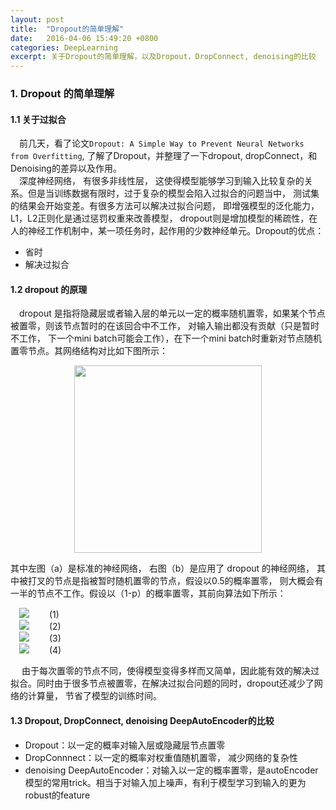 ```yaml
---
layout: post
title:  "Dropout的简单理解"
date:   2016-04-06 15:49:20 +0800
categories: DeepLearning
excerpt: 关于Dropout的简单理解，以及Dropout，DropConnect, denoising的比较
---
```


### 1. Dropout 的简单理解

#### 1.1 关于过拟合

&emsp;前几天，看了论文`Dropout: A Simple Way to Prevent Neural Networks from Overfitting`, 了解了Dropout，并整理了一下dropout, dropConnect，和Denoising的差异以及作用。  
&emsp;深度神经网络， 有很多非线性层， 这使得模型能够学习到输入比较复杂的关系。但是当训练数据有限时，过于复杂的模型会陷入过拟合的问题当中， 测试集的结果会开始变差。有很多方法可以解决过拟合问题， 即增强模型的泛化能力， L1，L2正则化是通过惩罚权重来改善模型， dropout则是增加模型的稀疏性，在人的神经工作机制中，某一项任务时，起作用的少数神经单元。Dropout的优点：  
* 省时
* 解决过拟合

#### 1.2 dropout 的原理

&emsp;dropout 是指将隐藏层或者输入层的单元以一定的概率随机置零，如果某个节点被置零，则该节点暂时的在该回合中不工作， 对输入输出都没有贡献（只是暂时不工作， 下一个mini batch可能会工作），在下一个mini batch时重新对节点随机置零节点。其网络结构对比如下图所示：  
<p align='center'><img src="http://i1156.photobucket.com/albums/p568/chengjunwen/dropout/dropout_zpskkbx69fm.png" height="300" weight="600"></p>  

其中左图（a）是标准的神经网络， 右图（b）是应用了 dropout 的神经网络， 其中被打叉的节点是指被暂时随机置零的节点，假设以0.5的概率置零， 则大概会有一半的节点不工作。假设以（1-p）的概率置零，其前向算法如下所示：

&emsp;![](http://i1156.photobucket.com/albums/p568/chengjunwen/dropout/ca_zpswapn8bdv.png) &emsp;&emsp;(1)   
&emsp;![](http://i1156.photobucket.com/albums/p568/chengjunwen/dropout/ch_zpsxritmynf.png) &emsp;&emsp;(2)  
&emsp;![](http://i1156.photobucket.com/albums/p568/chengjunwen/dropout/r_zpsxl1ss2ax.png) &emsp;&emsp;(3)  
&emsp;![](http://i1156.photobucket.com/albums/p568/chengjunwen/dropout/chh_zpsdzk4v7kb.png) &emsp;&emsp;(4)  

&emsp; 由于每次置零的节点不同，使得模型变得多样而又简单，因此能有效的解决过拟合。同时由于很多节点被置零，在解决过拟合问题的同时，dropout还减少了网络的计算量， 节省了模型的训练时间。  

#### 1.3 Dropout, DropConnect, denoising DeepAutoEncoder的比较

* Dropout：以一定的概率对输入层或隐藏层节点置零
* DropConnnect：以一定的概率对权重值随机置零， 减少网络的复杂性
* denoising DeepAutoEncoder：对输入以一定的概率置零，是autoEncoder模型的常用trick。相当于对输入加上噪声，有利于模型学习到输入的更为robust的feature
